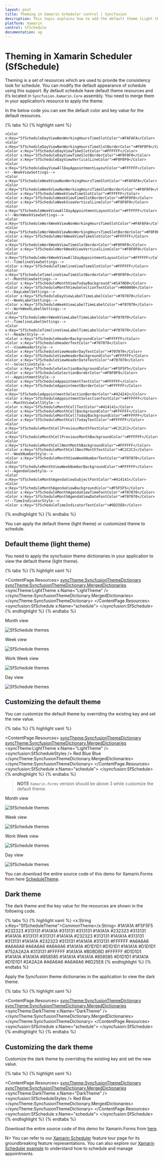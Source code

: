```yaml
---
layout: post
title: Theming in Xamarin Scheduler control | Syncfusion
description: This topic explains how to add the default theme (Light theme), Dark theme, and its customization in the schedule.
platform: Xamarin
control: SfSchedule
documentation: ug
---
```


# Theming in Xamarin Scheduler (SfSchedule)

Theming is a set of resources which are used to provide the consistency look for schedule.
You can modify the default appearance of schedule using this support. By default schedule have default theme resources and it’s located in `Syncfusion.Xamarin.Core` assembly. You need to merge them in your application’s resource to apply the theme.

In the below code you can see the default color and key value for the default resources.

{% tabs %}
{% highlight xaml %}
<!--DayViewSettings-->
    <Color x:Key="SfScheduleDayViewNonWorkingHoursTimeSlotColor">#FAFAFA</Color>
    <Color x:Key="SfScheduleDayViewNonWorkingHoursTimeSlotBorderColor">#F0F0F0</Color>
    <Color x:Key="SfScheduleDayViewTimeSlotColor">#FFFFFF</Color>
    <Color x:Key="SfScheduleDayViewTimeSlotBorderColor">#F0F0F0</Color>
    <Color x:Key="SfScheduleDayViewVerticalLineColor">#F0F0F0</Color>
    <Color x:Key="SfScheduleDayViewAllDayAppointmentLayoutColor">#FFFFFF</Color>
    <!--WeekViewSettings-->
    <Color x:Key="SfScheduleWeekViewNonWorkingHoursTimeSlotColor">#FAFAFA</Color>
    <Color x:Key="SfScheduleWeekViewNonWorkingHoursTimeSlotBorderColor">#F0F0F0</Color>
    <Color x:Key="SfScheduleWeekViewTimeSlotColor">#FFFFFF</Color>
    <Color x:Key="SfScheduleWeekViewTimeSlotBorderColor">#F0F0F0</Color>
    <Color x:Key="SfScheduleWeekViewVerticalLineColor">#F0F0F0</Color>
    <Color x:Key="SfScheduleWeekViewAllDayAppointmentLayoutColor">#FFFFFF</Color>
    <!--WorkWeekViewSettings-->
    <Color x:Key="SfScheduleWorkWeekViewNonWorkingHoursTimeSlotColor">#FAFAFA</Color>
    <Color x:Key="SfScheduleWorkWeekViewNonWorkingHoursTimeSlotBorderColor">#F0F0F0</Color>
    <Color x:Key="SfScheduleWorkWeekViewTimeSlotColor">#FFFFFF</Color>
    <Color x:Key="SfScheduleWorkWeekViewTimeSlotBorderColor">#F0F0F0</Color>
    <Color x:Key="SfScheduleWorkWeekViewVerticalLineColor">#F0F0F0</Color>
    <Color x:Key="SfScheduleWorkWeekViewAllDayAppointmentLayoutColor">#FFFFFF</Color>
    <!--TimelineViewSettings-->
    <Color x:Key="SfScheduleTimelineViewTimeSlotColor">#FFFFFF</Color>
    <Color x:Key="SfScheduleTimelineViewTimeSlotBorderColor">#F0F0F0</Color>
    <!--MonthViewSettings-->
    <Color x:Key="SfScheduleMonthViewTodayBackground">#1470D0</Color>
    <Color x:Key="SfScheduleMonthViewSelectionTextColor">#000000</Color>
    <!--DayLabelSettings-->
    <Color x:Key="SfScheduleDayViewLabelTimeLabelColor">#707070</Color>
    <!--WeekLabelSettings-->
    <Color x:Key="SfScheduleWeekViewLabelTimeLabelColor">#707070</Color>
    <!--WorkWeekLabelSettings-->
    <Color x:Key="SfScheduleWorkWeekViewLabelTimeLabelColor">#707070</Color>
    <!--TimelineLabelSettings-->
    <Color x:Key="SfScheduleTimelineViewLabelTimeLabelColor">#707070</Color>
    <!--HeaderStyle-->
    <Color x:Key="SfScheduleHeaderBackgroundColor">#FFFFFF</Color>
    <Color x:Key="SfScheduleHeaderTextColor">#707070</Color>
    <!--ViewHeaderStyle-->
    <Color x:Key="SfScheduleViewHeaderDayTextColor">#707070</Color>
    <Color x:Key="SfScheduleViewHeaderBackgroundColor">#FFFFFF</Color>
    <Color x:Key="SfScheduleViewHeaderDateTextColor">#707070</Color>
    <!--SelectionStyle-->
    <Color x:Key="SfScheduleSelectionBackgroundColor">#F5F5F5</Color>
    <Color x:Key="SfScheduleSelectionBorderColor">#F0F0F0</Color>
    <!--AppointmentStyle-->
    <Color x:Key="SfScheduleAppointmentTextColor">#FFFFFF</Color>
    <Color x:Key="SfScheduleAppointmentBorderColor">#FFFFFF</Color>
    <Color x:Key="SfScheduleAppointmentSelectionBorderColor">#424242</Color>
    <Color x:Key="SfScheduleAppointmentSelectionTextColor">#FFFFFF</Color>
    <!--MonthViewCellStyle-->
    <Color x:Key="SfScheduleMonthCellTextColor">#414141</Color>
    <Color x:Key="SfScheduleMonthCellBackgroundColor">#FFFFFF</Color>
    <Color x:Key="SfScheduleMonthCellTodayBackgroundColor">#FFFFFF</Color>
    <Color x:Key="SfScheduleMonthCellTodayTextColor">#FFFFFF</Color>
    <Color x:Key="SfScheduleMonthCellPreviousMonthTextColor">#C2C2C2</Color>
    <Color x:Key="SfScheduleMonthCellPreviousMonthBackgroundColor">#FFFFFF</Color>
    <Color x:Key="SfScheduleMonthCellNextMonthBackgroundColor">#FFFFFF</Color>
    <Color x:Key="SfScheduleMonthCellNextMonthTextColor">#C2C2C2</Color>
    <!--WeekNumberStyle-->
    <Color x:Key="SfScheduleMonthViewWeekNumberTextColor">#707070</Color>
    <Color x:Key="SfScheduleMonthViewWeekNumberBackgroundColor">#FFFFFF</Color>
    <!--AgendaViewStyle-->
    <Color x:Key="SfScheduleMonthAgendaViewSubjectFontColor">#414141</Color>
    <Color x:Key="SfScheduleMonthAgendaViewBackgroundColor">#F5F5F5</Color>
    <Color x:Key="SfScheduleMonthAgendaViewTimeFontColor">#707070</Color>
    <Color x:Key="SfScheduleMonthAgendaViewDateFontColor">#707070</Color>
    <!--TimeIndicatorStyle-->
    <Color x:Key="SfScheduleTimeIndicatorTextColor">#6D25E8</Color>
{% endhighlight %}
{% endtabs %} 

You can apply the default theme (light theme) or customized theme to schedule.

## Default theme (light theme)

You need to apply the syncfusion theme dictionaries in your application to view the default theme (light theme).

{% tabs %}
{% highlight xaml %}
<?xml version="1.0" encoding="utf-8"?>
<ContentPage xmlns="http://xamarin.com/schemas/2014/forms" xmlns:x="http://schemas.microsoft.com/winfx/2009/xaml" xmlns:local="clr-namespace:ScheduleTheme" x:Class="ScheduleTheme.MainPage" xmlns:syncfusion="clr-namespace:Syncfusion.SfSchedule.XForms;assembly=Syncfusion.SfSchedule.XForms"
              xmlns:syncTheme="clr-namespace:Syncfusion.XForms.Themes;assembly=Syncfusion.Core.XForms">
    <ContentPage.Resources>
        <syncTheme:SyncfusionThemeDictionary>
            <syncTheme:SyncfusionThemeDictionary.MergedDictionaries>
                <syncTheme:LightTheme x:Name="LightTheme" />
            </syncTheme:SyncfusionThemeDictionary.MergedDictionaries>
        </syncTheme:SyncfusionThemeDictionary>
    </ContentPage.Resources>   
    <syncfusion:SfSchedule x:Name="schedule">
    </syncfusion:SfSchedule>
</ContentPage>  
{% endhighlight %}
{% endtabs %} 

Month view

![SfSchedule themes](GettingStarted_images/Xamarin.Forms-Schedule-Defaultthememonth.png)

Week view

![SfSchedule themes](GettingStarted_images/Xamarin.Forms-Schedule-Defaultthemeweek.png)

Work Week view

![SfSchedule themes](GettingStarted_images/Xamarin.Forms-Schedule-Defaultthemeworkweek.png)

Day view

![SfSchedule themes](GettingStarted_images/Xamarin.Forms-Schedule-Defaultthemeday.png)

## Customizing the default theme

You can customize the default theme by overriding the existing key and set the new value.

{% tabs %}
{% highlight xaml %}
<?xml version="1.0" encoding="utf-8"?>
<ContentPage xmlns="http://xamarin.com/schemas/2014/forms" xmlns:x="http://schemas.microsoft.com/winfx/2009/xaml" xmlns:local="clr-namespace:ScheduleTheme" x:Class="ScheduleTheme.MainPage" xmlns:syncfusion="clr-namespace:Syncfusion.SfSchedule.XForms;assembly=Syncfusion.SfSchedule.XForms"
              xmlns:syncTheme="clr-namespace:Syncfusion.XForms.Themes;assembly=Syncfusion.Core.XForms">
    <ContentPage.Resources>
        <syncTheme:SyncfusionThemeDictionary>
            <syncTheme:SyncfusionThemeDictionary.MergedDictionaries>
                <syncTheme:LightTheme x:Name="LightTheme" />
                <syncfusion:SfScheduleStyles />
                <ResourceDictionary>
                    <Color x:Key="SfScheduleHeaderTextColor">Red</Color>
                    <Color x:Key="SfScheduleViewHeaderDayTextColor">Blue</Color>
                    <Color x:Key="SfScheduleViewHeaderDateTextColor">Blue</Color>
                </ResourceDictionary>
            </syncTheme:SyncfusionThemeDictionary.MergedDictionaries>
        </syncTheme:SyncfusionThemeDictionary>
    </ContentPage.Resources>   
    <syncfusion:SfSchedule x:Name="schedule">
    </syncfusion:SfSchedule>
</ContentPage> 
{% endhighlight %}
{% endtabs %} 

>**NOTE**
`Xamarin.Forms` version should be above 3 while customize the default theme.

Month view

![SfSchedule themes](GettingStarted_images/Xamarin.Forms-Schedule-Customizedthememonth.png)

Week view

![SfSchedule themes](GettingStarted_images/Xamarin.Forms-Schedule-Customizedthemeweek.png)

Work Week view

![SfSchedule themes](GettingStarted_images/Xamarin.Forms-Schedule-Customizedthemeworkweek.png)

Day view

![SfSchedule themes](GettingStarted_images/Xamarin.Forms-Schedule-Customizedthemeday.png)

You can download the entire source code of this demo for Xamarin.Forms from
here [ScheduleTheme](https://github.com/SyncfusionExamples/xamarin-schedule-theming). 

## Dark theme

The dark theme and the key value for the resources are shown in the following code.

{% tabs %}
{% highlight xaml %}
    <!--SfSchedule-->
    <x:String x:Key="SfScheduleTheme">CommonTheme</x:String>
    <!--ScheduleBackgroundColor-->
    <Color x:Key="SfScheduleBackgroundColor">#1A1A1A</Color>
    <!--CurrentTimeIndicatorColor-->
    <Color x:Key="SfScheduleCurrentTimeIndicatorColor">#F5F5F5</Color>
    <!--DayViewSettings-->
    <Color x:Key="SfScheduleDayViewNonWorkingHoursTimeSlotColor">#232323</Color>
    <Color x:Key="SfScheduleDayViewNonWorkingHoursTimeSlotBorderColor">#313131</Color>
    <Color x:Key="SfScheduleDayViewTimeSlotColor">#1A1A1A</Color>
    <Color x:Key="SfScheduleDayViewTimeSlotBorderColor">#313131</Color>
    <Color x:Key="SfScheduleDayViewVerticalLineColor">#313131</Color>
    <Color x:Key="SfScheduleDayViewAllDayAppointmentLayoutColor">#1A1A1A</Color>
    <!--WeekViewSettings-->
    <Color x:Key="SfScheduleWeekViewNonWorkingHoursTimeSlotColor">#232323</Color>
    <Color x:Key="SfScheduleWeekViewNonWorkingHoursTimeSlotBorderColor">#313131</Color>
    <Color x:Key="SfScheduleWeekViewTimeSlotColor">#1A1A1A</Color>
    <Color x:Key="SfScheduleWeekViewTimeSlotBorderColor">#313131</Color>
    <Color x:Key="SfScheduleWeekViewVerticalLineColor">#313131</Color>
    <Color x:Key="SfScheduleWeekViewAllDayAppointmentLayoutColor">#1A1A1A</Color>
    <!--WorkWeekViewSettings-->
    <Color x:Key="SfScheduleWorkWeekViewNonWorkingHoursTimeSlotColor">#232323</Color>
    <Color x:Key="SfScheduleWorkWeekViewNonWorkingHoursTimeSlotBorderColor">#313131</Color>
    <Color x:Key="SfScheduleWorkWeekViewTimeSlotColor">#1A1A1A</Color>
    <Color x:Key="SfScheduleWorkWeekViewTimeSlotBorderColor">#313131</Color>
    <Color x:Key="SfScheduleWorkWeekViewVerticalLineColor">#313131</Color>
    <Color x:Key="SfScheduleWorkWeekViewAllDayAppointmentLayoutColor">#1A1A1A</Color>
    <!--TimelineViewSettings-->
    <Color x:Key="SfScheduleTimelineViewNonWorkingHoursTimeSlotColor">#232323</Color>
    <Color x:Key="SfScheduleTimelineViewNonWorkingHoursTimeSlotBorderColor">#313131</Color>
    <Color x:Key="SfScheduleTimelineViewTimeSlotColor">#1A1A1A</Color>
    <Color x:Key="SfScheduleTimelineViewTimeSlotBorderColor">#313131</Color>
    <!--MonthViewSettings-->
    <Color x:Key="SfScheduleMonthViewSelectionTextColor">#FFFFFF</Color>
    <!--DayLabelSettings-->
    <Color x:Key="SfScheduleDayViewLabelTimeLabelColor">#A6A6A6</Color>
    <!--WeekLabelSettings-->
    <Color x:Key="SfScheduleWeekViewLabelTimeLabelColor">#A6A6A6</Color>
    <!--WorkWeekLabelSettings-->
    <Color x:Key="SfScheduleWorkWeekViewLabelTimeLabelColor">#A6A6A6</Color>
    <!--TimelineLabelSettings-->
    <Color x:Key="SfScheduleTimelineViewLabelTimeLabelColor">#A6A6A6</Color>
    <!--HeaderStyle-->
    <Color x:Key="SfScheduleHeaderBackgroundColor">#1A1A1A</Color>
    <Color x:Key="SfScheduleHeaderTextColor">#D1D1D1</Color>
    <!--ViewHeaderStyle-->
    <Color x:Key="SfScheduleViewHeaderDayTextColor">#D1D1D1</Color>
    <Color x:Key="SfScheduleViewHeaderBackgroundColor">#1A1A1A</Color>
    <Color x:Key="SfScheduleViewHeaderDateTextColor">#D1D1D1</Color>
    <!--SelectionStyle-->
    <Color x:Key="SfScheduleSelectionBackgroundColor">#752A2A2A</Color>
    <Color x:Key="SfScheduleSelectionBorderColor">#313131</Color>
    <!--AppointmentStyle-->
    <Color x:Key="SfScheduleAppointmentTextColor">#FFFFFF</Color>
    <Color x:Key="SfScheduleAppointmentBorderColor">#1A1A1A</Color>
    <Color x:Key="SfScheduleAppointmentSelectionBorderColor">#BDBDBD</Color>
    <Color x:Key="SfScheduleAppointmentSelectionTextColor">#FFFFFF</Color>
    <!--MonthViewCellStyle-->
    <Color x:Key="SfScheduleMonthCellTextColor">#D1D1D1</Color>
    <Color x:Key="SfScheduleMonthCellBackgroundColor">#1A1A1A</Color>
    <Color x:Key="SfScheduleMonthCellTodayBackgroundColor">#1A1A1A</Color>
    <Color x:Key="SfScheduleMonthCellPreviousMonthTextColor">#858585</Color>
    <Color x:Key="SfScheduleMonthCellPreviousMonthBackgroundColor">#1A1A1A</Color>
    <Color x:Key="SfScheduleMonthCellNextMonthBackgroundColor">#1A1A1A</Color>
    <Color x:Key="SfScheduleMonthCellNextMonthTextColor">#858585</Color>
    <!--WeekNumberStyle-->
    <Color x:Key="SfScheduleMonthViewWeekNumberTextColor">#D1D1D1</Color>
    <Color x:Key="SfScheduleMonthViewWeekNumberBackgroundColor">#1A1A1A</Color>
    <!--AgendaViewStyle-->
    <Color x:Key="SfScheduleMonthAgendaViewSubjectFontColor">#D1D1D1</Color>
    <Color x:Key="SfScheduleMonthAgendaViewBackgroundColor">#2A2A2A</Color>
    <Color x:Key="SfScheduleMonthAgendaViewTimeFontColor">#A6A6A6</Color>
    <Color x:Key="SfScheduleMonthAgendaViewDateFontColor">#A6A6A6</Color>
    <!--TimeIndicatorStyle-->
    <Color x:Key="SfScheduleTimeIndicatorTextColor">#6D25E8</Color>
    <!--SfSchedule-End-->
{% endhighlight %}
{% endtabs %} 

Apply the Syncfusion theme dictionaries in the application to view the dark theme.

{% tabs %}
{% highlight xaml %}
<?xml version="1.0" encoding="utf-8"?>
<ContentPage xmlns="http://xamarin.com/schemas/2014/forms" xmlns:x="http://schemas.microsoft.com/winfx/2009/xaml" xmlns:local="clr-namespace:ScheduleTheme" x:Class="ScheduleTheme.MainPage" xmlns:syncfusion="clr-namespace:Syncfusion.SfSchedule.XForms;assembly=Syncfusion.SfSchedule.XForms"
              xmlns:syncTheme="clr-namespace:Syncfusion.XForms.Themes;assembly=Syncfusion.Core.XForms">
    <ContentPage.Resources>
        <syncTheme:SyncfusionThemeDictionary>
            <syncTheme:SyncfusionThemeDictionary.MergedDictionaries>
                <syncTheme:DarkTheme x:Name="DarkTheme" />
            </syncTheme:SyncfusionThemeDictionary.MergedDictionaries>
        </syncTheme:SyncfusionThemeDictionary>
    </ContentPage.Resources>   
    <syncfusion:SfSchedule x:Name="schedule">
    </syncfusion:SfSchedule>
</ContentPage>  
{% endhighlight %}
{% endtabs %}

## Customizing the dark theme

Customize the dark theme by overriding the existing key and set the new value.

{% tabs %}
{% highlight xaml %}
<?xml version="1.0" encoding="utf-8"?>
<ContentPage xmlns="http://xamarin.com/schemas/2014/forms" xmlns:x="http://schemas.microsoft.com/winfx/2009/xaml" xmlns:local="clr-namespace:ScheduleTheme" x:Class="ScheduleTheme.MainPage" xmlns:syncfusion="clr-namespace:Syncfusion.SfSchedule.XForms;assembly=Syncfusion.SfSchedule.XForms"
              xmlns:syncTheme="clr-namespace:Syncfusion.XForms.Themes;assembly=Syncfusion.Core.XForms">
    <ContentPage.Resources>
        <syncTheme:SyncfusionThemeDictionary>
            <syncTheme:SyncfusionThemeDictionary.MergedDictionaries>
                <syncTheme:DarkTheme x:Name="DarkTheme" />
                <syncfusion:SfScheduleStyles />
                <ResourceDictionary>
                    <Color x:Key="SfScheduleHeaderTextColor">Red</Color>
                    <Color x:Key="SfScheduleViewHeaderDayTextColor">Blue</Color>
                </ResourceDictionary>
            </syncTheme:SyncfusionThemeDictionary.MergedDictionaries>
        </syncTheme:SyncfusionThemeDictionary>
    </ContentPage.Resources>   
    <syncfusion:SfSchedule x:Name="schedule">
    </syncfusion:SfSchedule>
</ContentPage> 
{% endhighlight %}
{% endtabs %}

Download the entire source code of this demo for Xamarin.Forms from
[here](https://github.com/SyncfusionExamples/customize-dark-theme).


N> You can refer to our [Xamarin Scheduler](https://www.syncfusion.com/xamarin-ui-controls/xamarin-scheduler) feature tour page for its groundbreaking feature representations. You can also explore our [Xamarin Scheduler example](https://github.com/syncfusion/xamarin-demos/tree/master/Forms/Schedule) to understand how to schedule and manage appointments.
